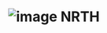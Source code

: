 # ![image](https://github.com/Yudhjeet/NRTH/assets/119821297/dc7cca39-3ac9-4afb-ada9-9e4f98997a88) NRTH
 
